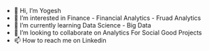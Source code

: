 - 👋 Hi, I’m Yogesh
- 👀 I’m interested in Finance - Financial Analytics - Fruad Analytics
- 🌱 I’m currently learning Data Science - Big Data
- 💞️ I’m looking to collaborate on Analytics For Social Good Projects 
- 📫 How to reach me on Linkedin 

<!---
yogesh19pgdm/yogesh19pgdm is a ✨ special ✨ repository because its `README.md` (this file) appears on your GitHub profile.
You can click the Preview link to take a look at your changes.
--->
